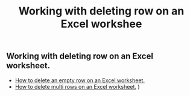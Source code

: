 ﻿---
title: Working with deleting row on an Excel workshee
second_title: Aspose.Cells Cloud Documen
linktitle: Delet
type: docs
url: /ar/rows/delete/
keywords: Working with deleting row on an Excel worksheet. How to add rows on an Excel worksheet
description: Aspose.Cells Cloud REST API support deleting rows on an Excel worksheet. SDK support kinds of development languages. They include Android, C#, Go, Java, NodeJS, Perl, PHP, Python, Ruby, and swift
weight: 20
---
## Working with deleting row on an Excel worksheet.

- [How to delete an empty row on an Excel worksheet.](/cells/ar/rows/delete/row/) 
- [How to delete multi rows on an Excel worksheet.](/cells/ar/rows/delete/rows/) ) 
